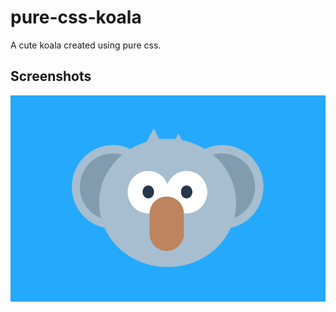 # pure-css-koala
A cute koala created using pure css.

## **Screenshots**
![pure-css-koala](./koala.PNG)
